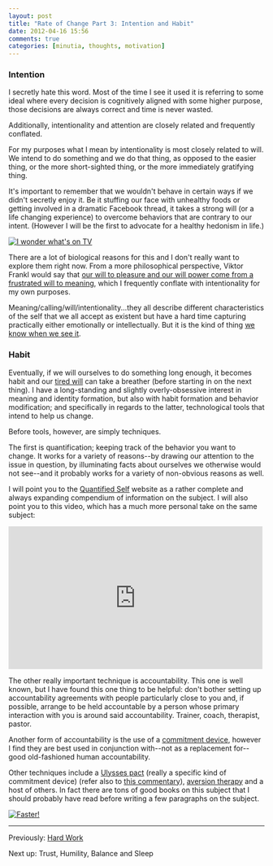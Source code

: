 ```yaml
---
layout: post
title: "Rate of Change Part 3: Intention and Habit"
date: 2012-04-16 15:56
comments: true
categories: [minutia, thoughts, motivation]
---
```


### Intention

I secretly hate this word. Most of the time I see it used it is referring to some ideal where every decision is cognitively aligned with some higher purpose, those decisions are always correct and time is never wasted. 

Additionally, intentionality and attention are closely related and frequently conflated. 

For my purposes what I mean by intentionality is most closely related to will. We intend to do something and we do that thing, as opposed to the easier thing, or the more short-sighted thing, or the more immediately gratifying thing. 

It's important to remember that we wouldn't behave in certain ways if we didn't secretly enjoy it. Be it stuffing our face with unhealthy foods or getting involved in a dramatic Facebook thread, it takes a strong will (or a life changing experience) to overcome behaviors that are contrary to our intent. (However I will be the first to advocate for a healthy hedonism in life.)

[![I wonder what's on TV](/files/2012/03/tv.jpg)](http://www.tmcm.com/tmcm/i-wonder-whats-on-tv/)

There are a lot of biological reasons for this and I don't really want to explore them right now. From a more philosophical perspective, Viktor Frankl would say that [our will to pleasure and our will power come from a frustrated will to meaning](http://www.youtube.com/watch?feature=player_embedded&v=MmKta5tymPY), which I frequently conflate with intentionality for my own purposes.

Meaning/calling/will/intentionality...they all describe different characteristics of the self that we all accept as existent but have a hard time capturing practically either emotionally or intellectually. But it is the kind of thing [we know when we see it](http://youtu.be/RYlCVwxoL_g?t=10s).

### Habit

Eventually, if we will ourselves to do something long enough, it becomes habit and our [tired will](http://en.wikipedia.org/wiki/Self_control#As_a_limited_resource) can take a breather (before starting in on the next thing). I have a long-standing and slightly overly-obsessive interest in meaning and identity formation, but also with habit formation and behavior modification; and specifically in regards to the latter, technological tools that intend to help us change.

Before tools, however, are simply techniques. 

The first is quantification; keeping track of the behavior you want to change. It works for a variety of reasons--by drawing our attention to the issue in question, by illuminating facts about ourselves we otherwise would not see--and it probably works for a variety of non-obvious reasons as well.

I will point you to the [Quantified Self](http://quantifiedself.com/ "A place for people interested in self-tracking to gather, share knowledge and experiences, and discover resources.") website as a rather complete and always expanding compendium of information on the subject. I will also point you to this video, which has a much more personal take on the same subject:

<iframe src="http://player.vimeo.com/video/31401743" width="500" height="281" frameborder="0" webkitAllowFullScreen mozallowfullscreen allowFullScreen></iframe>

The other really important technique is accountability. This one is well known, but I have found this one thing to be helpful: don't bother setting up accountability agreements with people particularly close to you and, if possible, arrange to be held accountable by a person whose primary interaction with you is around said accountability. Trainer, coach, therapist, pastor.

Another form of accountability is the use of a [commitment device](http://blog.beeminder.com/akrasia/), however I find they are best used in conjunction with--not as a replacement for--good old-fashioned human accountability.

Other techniques include a [Ulysses pact](http://en.wikipedia.org/wiki/Ulysses_pact) (really a specific kind of commitment device) (refer also to [this commentary](http://bustr.me/post/18441500095/why-loss-aversion-isnt-a-great-behavior-change-tool)), [aversion therapy](http://en.wikipedia.org/wiki/Aversion_therapy) and a host of others. In fact there are tons of good books on this subject that I should probably have read before writing a few paragraphs on the subject.

[![Faster!](/files/2012/04/faster.jpg)](http://www.tmcm.com/tmcm/faster-shes-gaining/)

---

Previously: [Hard Work](/2012/03/21/rate-of-change-part-2/)

Next up: Trust, Humility, Balance and Sleep
